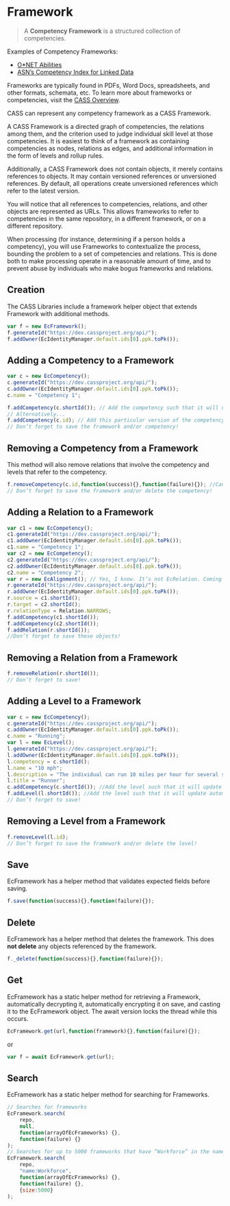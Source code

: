 # Framework

> A **Competency Framework** is a structured collection of competencies.

Examples of Competency Frameworks:
* [O*NET Abilities](https://www.onetonline.org/find/descriptor/browse/Abilities/)
* [ASN’s Competency Index for Linked Data](http://asn.desire2learn.com/resources/D2695955)

Frameworks are typically found in PDFs, Word Docs, spreadsheets, and other formats, schemata, etc.  To learn more about frameworks or competencies, visit the [CASS Overview](/guide/overview/).

CASS can represent any competency framework as a CASS Framework.

A CASS Framework is a directed graph of competencies, the relations among them, and the criterion used to judge individual skill level at those competencies. It is easiest to think of a framework as containing competencies as nodes, relations as edges, and additional information in the form of levels and rollup rules.

Additionally, a CASS Framework does not contain objects, it merely contains references to objects. It may contain versioned references or unversioned references. By default, all operations create unversioned references which refer to the latest version.

You will notice that all references to competencies, relations, and other objects are represented as URLs. This allows frameworks to refer to competencies in the same repository, in a different framework, or on a different repository.

When processing (for instance, determining if a person holds a competency), you will use Frameworks to contextualize the process, bounding the problem to a set of competencies and relations. This is done both to make processing operate in a reasonable amount of time, and to prevent abuse by individuals who make bogus frameworks and relations.

## Creation

The CASS Libraries include a framework helper object that extends Framework with additional methods.

```js
var f = new EcFramework();
f.generateId("https://dev.cassproject.org/api/");
f.addOwner(EcIdentityManager.default.ids[0].ppk.toPk());
```

## Adding a Competency to a Framework

```js
var c = new EcCompetency();
c.generateId("https://dev.cassproject.org/api/");
c.addOwner(EcIdentityManager.default.ids[0].ppk.toPk());
c.name = "Competency 1";

f.addCompetency(c.shortId()); // Add the competency such that it will update automatically
// Alternatively...
f.addCompetency(c.id); // Add this particular version of the competency
// Don’t forget to save the framework and/or competency!
```

## Removing a Competency from a Framework

This method will also remove relations that involve the competency and levels that refer to the competency.

```js
f.removeCompetency(c.id,function(success){},function(failure){}); //Can also use c.shortId()
// Don’t forget to save the framework and/or delete the competency!
```

## Adding a Relation to a Framework

```js
var c1 = new EcCompetency();
c1.generateId("https://dev.cassproject.org/api/");
c1.addOwner(EcIdentityManager.default.ids[0].ppk.toPk());
c1.name = "Competency 1";
var c2 = new EcCompetency();
c2.generateId("https://dev.cassproject.org/api/");
c2.addOwner(EcIdentityManager.default.ids[0].ppk.toPk());
c2.name = "Competency 2";
var r = new EcAlignment(); // Yes, I know. It’s not EcRelation. Coming soon.
r.generateId("https://dev.cassproject.org/api/");
r.addOwner(EcIdentityManager.default.ids[0].ppk.toPk());
r.source = c1.shortId();
r.target = c2.shortId();
r.relationType = Relation.NARROWS;
f.addCompetency(c1.shortId());
f.addCompetency(c2.shortId());
f.addRelation(r.shortId());
//Don’t forget to save these objects!
```

## Removing a Relation from a Framework

```js
f.removeRelation(r.shortId());
// Don’t forget to save!
```

## Adding a Level to a Framework

```js
var c = new EcCompetency();
c.generateId("https://dev.cassproject.org/api/");
c.addOwner(EcIdentityManager.default.ids[0].ppk.toPk());
c.name = "Running";
var l = new EcLevel();
l.generateId("https://dev.cassproject.org/api/");
l.addOwner(EcIdentityManager.default.ids[0].ppk.toPk());
l.competency = c.shortId();
l.name = "10 mph";
l.description = "The individual can run 10 miles per hour for several seconds.";
l.title = "Runner";
c.addCompetency(c.shortId()); //Add the level such that it will update automatically
f.addLevel(l.shortId()); //Add the level such that it will update automatically
// Don’t forget to save!
```

## Removing a Level from a Framework

```js
f.removeLevel(l.id);
// Don’t forget to save the framework and/or delete the level!
```

## Save

EcFramework has a helper method that validates expected fields before saving.

```js
f.save(function(success){},function(failure){});
```

## Delete

EcFramework has a helper method that deletes the framework. This does **not delete** any objects referenced by the framework.

```js
f._delete(function(success){},function(failure){});
```

## Get

EcFramework has a static helper method for retrieving a Framework, automatically decrypting it, automatically encrypting it on save, and casting it to the EcFramework object. The await version locks the thread while this occurs.

```js
EcFramework.get(url,function(framework){},function(failure){});
```

or

```js
var f = await EcFramework.get(url);
```

## Search

EcFramework has a static helper method for searching for Frameworks.

```js
// Searches for frameworks
EcFramework.search(
    repo,
    null,
    function(arrayOfEcFrameworks) {},
    function(failure) {}
);
// Searches for up to 5000 frameworks that have “Workforce” in the name.
EcFramework.search(
    repo,
    "name:Workforce",
    function(arrayOfEcFrameworks) {},
    function(failure) {},
    {size:5000}
);
```